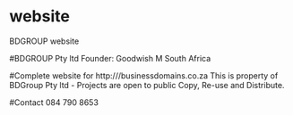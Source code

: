 # website
BDGROUP website

#BDGROUP Pty ltd
Founder: Goodwish M
South Africa

#Complete website for http:///businessdomains.co.za
This is property of BDGroup Pty ltd - Projects are open to public
Copy, Re-use and Distribute.

#Contact 
084 790 8653

